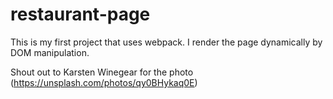# restaurant-page
This is my first project that uses webpack. I render the page dynamically by DOM manipulation.

Shout out to  Karsten Winegear for the photo (https://unsplash.com/photos/qy0BHykaq0E)
